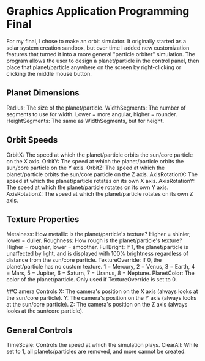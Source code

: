 # Graphics Application Programming Final
For my final, I chose to make an orbit simulator. It originally started as a solar system creation sandbox, but over time I added new customization features that turned it into a more general "particle orbiter" simulation.
The program allows the user to design a planet/particle in the control panel, then place that planet/particle anywhere on the screen by right-clicking or clicking the middle mouse button.

## Planet Dimensions
Radius: The size of the planet/particle.
WidthSegments: The number of segments to use for width. Lower = more angular, higher = rounder.
HeightSegments: The same as WidthSegments, but for height.

## Orbit Speeds
OrbitX: The speed at which the planet/particle orbits the sun/core particle on the X axis.
OrbitY: The speed at which the planet/particle orbits the sun/core particle on the Y axis.
OrbitZ: The speed at which the planet/particle orbits the sun/core particle on the Z axis.
AxisRotationX: The speed at which the planet/particle rotates on its own X axis.
AxisRotationY: The speed at which the planet/particle rotates on its own Y axis.
AxisRotationZ: The speed at which the planet/particle rotates on its own Z axis.

## Texture Properties
Metalness: How metallic is the planet/particle's texture? Higher = shinier, lower = duller.
Roughness: How rough is the planet/particle's texture? Higher = rougher, lower = smoother.
FullBright: If 1, the planet/particle is unaffected by light, and is displayed with 100% brightness regardless of distance from the sun/core particle.
TextureOverride: If 0, the planet/particle has no custom texture. 1 = Mercury, 2 = Venus, 3 = Earth, 4 = Mars, 5 = Jupiter, 6 = Saturn, 7 = Uranus, 8 = Neptune.
PlanetColor: The color of the planet/particle. Only used if TextureOverride is set to 0.

##C amera Controls
X: The camera's position on the X axis (always looks at the sun/core particle).
Y: The camera's position on the Y axis (always looks at the sun/core particle).
Z: The camera's position on the Z axis (always looks at the sun/core particle).

## General Controls
TimeScale: Controls the speed at which the simulation plays.
ClearAll: While set to 1, all planets/particles are removed, and more cannot be created.

